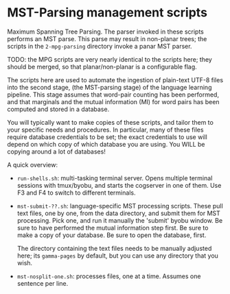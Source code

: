 
MST-Parsing management scripts
==============================
Maximum Spanning Tree Parsing. The parser invoked in these scripts
performs an MST parse. This parse may result in non-planar trees;
the scripts in the `2-mpg-parsing` directory invoke a panar MST
parser.

TODO: the MPG scripts are very nearly identical to the scripts here;
they should be merged, so that planar/non-planar is a configurable
flag.

The scripts here are used to automate the ingestion of plain-text
UTF-8 files into the second stage, (the MST-parsing stage) of the
language learning pipeline. This stage assumes that word-pair counting
has been performed, and that marginals and the mutual information (MI)
for word pairs has been computed and stored in a database.

You will typically want to make copies of these scripts, and tailor
them to your specific needs and procedures. In particular, many of
these files require database credentials to be set; the exact
credentials to use will depend on which copy of which database you
are using.  You WILL be copying around a lot of databases!

A quick overview:

* `run-shells.sh`: multi-tasking terminal server.  Opens multiple
  terminal sessions with tmux/byobu, and starts the cogserver in one
  of them.  Use F3 and F4 to switch to different terminals.

* `mst-submit-??.sh`: language-specific MST processing scripts.
  These pull text files, one by one, from the data directory, and
  submit them for MST processing. Pick one, and run it manually
  the 'submit' byobu window.  Be sure to have performed the mutual
  information step first. Be sure to make a copy of your database.
  Be sure to open the database, first.

  The directory containing the text files needs to be manually adjusted
  here; its `gamma-pages` by default, but you can use any directory
  that you wish.

* `mst-nosplit-one.sh`: processes files, one at a time. Assumes one
   sentence per line.
